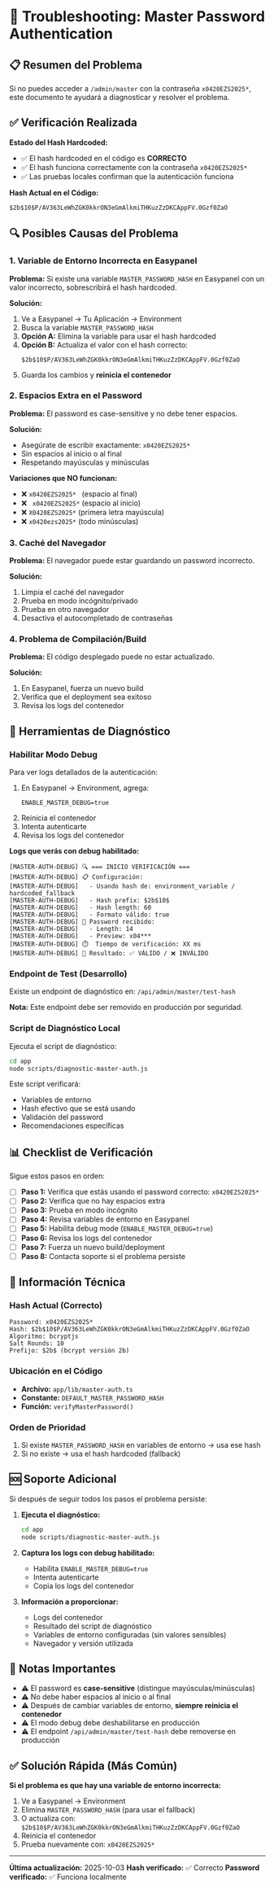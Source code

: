 # 🔐 Troubleshooting: Master Password Authentication

## 📋 Resumen del Problema

Si no puedes acceder a `/admin/master` con la contraseña `x0420EZS2025*`, este documento te ayudará a diagnosticar y resolver el problema.

## ✅ Verificación Realizada

**Estado del Hash Hardcoded:**
- ✅ El hash hardcoded en el código es **CORRECTO**
- ✅ El hash funciona correctamente con la contraseña `x0420EZS2025*`
- ✅ Las pruebas locales confirman que la autenticación funciona

**Hash Actual en el Código:**
```
$2b$10$P/AV363LeWhZGK0kkrON3eGmAlkmiTHKuzZzDKCAppFV.0Gzf0ZaO
```

## 🔍 Posibles Causas del Problema

### 1. Variable de Entorno Incorrecta en Easypanel

**Problema:** Si existe una variable `MASTER_PASSWORD_HASH` en Easypanel con un valor incorrecto, sobrescribirá el hash hardcoded.

**Solución:**
1. Ve a Easypanel → Tu Aplicación → Environment
2. Busca la variable `MASTER_PASSWORD_HASH`
3. **Opción A:** Elimina la variable para usar el hash hardcoded
4. **Opción B:** Actualiza el valor con el hash correcto:
   ```
   $2b$10$P/AV363LeWhZGK0kkrON3eGmAlkmiTHKuzZzDKCAppFV.0Gzf0ZaO
   ```
5. Guarda los cambios y **reinicia el contenedor**

### 2. Espacios Extra en el Password

**Problema:** El password es case-sensitive y no debe tener espacios.

**Solución:**
- Asegúrate de escribir exactamente: `x0420EZS2025*`
- Sin espacios al inicio o al final
- Respetando mayúsculas y minúsculas

**Variaciones que NO funcionan:**
- ❌ `x0420EZS2025* ` (espacio al final)
- ❌ ` x0420EZS2025*` (espacio al inicio)
- ❌ `X0420EZS2025*` (primera letra mayúscula)
- ❌ `x0420ezs2025*` (todo minúsculas)

### 3. Caché del Navegador

**Problema:** El navegador puede estar guardando un password incorrecto.

**Solución:**
1. Limpia el caché del navegador
2. Prueba en modo incógnito/privado
3. Prueba en otro navegador
4. Desactiva el autocompletado de contraseñas

### 4. Problema de Compilación/Build

**Problema:** El código desplegado puede no estar actualizado.

**Solución:**
1. En Easypanel, fuerza un nuevo build
2. Verifica que el deployment sea exitoso
3. Revisa los logs del contenedor

## 🔧 Herramientas de Diagnóstico

### Habilitar Modo Debug

Para ver logs detallados de la autenticación:

1. En Easypanel → Environment, agrega:
   ```
   ENABLE_MASTER_DEBUG=true
   ```
2. Reinicia el contenedor
3. Intenta autenticarte
4. Revisa los logs del contenedor

**Logs que verás con debug habilitado:**
```
[MASTER-AUTH-DEBUG] 🔍 === INICIO VERIFICACIÓN ===
[MASTER-AUTH-DEBUG] 📋 Configuración:
[MASTER-AUTH-DEBUG]   - Usando hash de: environment_variable / hardcoded_fallback
[MASTER-AUTH-DEBUG]   - Hash prefix: $2b$10$
[MASTER-AUTH-DEBUG]   - Hash length: 60
[MASTER-AUTH-DEBUG]   - Formato válido: true
[MASTER-AUTH-DEBUG] 🔐 Password recibido:
[MASTER-AUTH-DEBUG]   - Length: 14
[MASTER-AUTH-DEBUG]   - Preview: x04***
[MASTER-AUTH-DEBUG] ⏱️  Tiempo de verificación: XX ms
[MASTER-AUTH-DEBUG] 🎯 Resultado: ✅ VÁLIDO / ❌ INVÁLIDO
```

### Endpoint de Test (Desarrollo)

Existe un endpoint de diagnóstico en: `/api/admin/master/test-hash`

**Nota:** Este endpoint debe ser removido en producción por seguridad.

### Script de Diagnóstico Local

Ejecuta el script de diagnóstico:

```bash
cd app
node scripts/diagnostic-master-auth.js
```

Este script verificará:
- Variables de entorno
- Hash efectivo que se está usando
- Validación del password
- Recomendaciones específicas

## 📊 Checklist de Verificación

Sigue estos pasos en orden:

- [ ] **Paso 1:** Verifica que estás usando el password correcto: `x0420EZS2025*`
- [ ] **Paso 2:** Verifica que no hay espacios extra
- [ ] **Paso 3:** Prueba en modo incógnito
- [ ] **Paso 4:** Revisa variables de entorno en Easypanel
- [ ] **Paso 5:** Habilita debug mode (`ENABLE_MASTER_DEBUG=true`)
- [ ] **Paso 6:** Revisa los logs del contenedor
- [ ] **Paso 7:** Fuerza un nuevo build/deployment
- [ ] **Paso 8:** Contacta soporte si el problema persiste

## 🔐 Información Técnica

### Hash Actual (Correcto)
```
Password: x0420EZS2025*
Hash: $2b$10$P/AV363LeWhZGK0kkrON3eGmAlkmiTHKuzZzDKCAppFV.0Gzf0ZaO
Algoritmo: bcryptjs
Salt Rounds: 10
Prefijo: $2b$ (bcrypt versión 2b)
```

### Ubicación en el Código
- **Archivo:** `app/lib/master-auth.ts`
- **Constante:** `DEFAULT_MASTER_PASSWORD_HASH`
- **Función:** `verifyMasterPassword()`

### Orden de Prioridad
1. Si existe `MASTER_PASSWORD_HASH` en variables de entorno → usa ese hash
2. Si no existe → usa el hash hardcoded (fallback)

## 🆘 Soporte Adicional

Si después de seguir todos los pasos el problema persiste:

1. **Ejecuta el diagnóstico:**
   ```bash
   cd app
   node scripts/diagnostic-master-auth.js
   ```

2. **Captura los logs con debug habilitado:**
   - Habilita `ENABLE_MASTER_DEBUG=true`
   - Intenta autenticarte
   - Copia los logs del contenedor

3. **Información a proporcionar:**
   - Logs del contenedor
   - Resultado del script de diagnóstico
   - Variables de entorno configuradas (sin valores sensibles)
   - Navegador y versión utilizada

## 📝 Notas Importantes

- ⚠️ El password es **case-sensitive** (distingue mayúsculas/minúsculas)
- ⚠️ No debe haber espacios al inicio o al final
- ⚠️ Después de cambiar variables de entorno, **siempre reinicia el contenedor**
- ⚠️ El modo debug debe deshabilitarse en producción
- ⚠️ El endpoint `/api/admin/master/test-hash` debe removerse en producción

## ✅ Solución Rápida (Más Común)

**Si el problema es que hay una variable de entorno incorrecta:**

1. Ve a Easypanel → Environment
2. Elimina `MASTER_PASSWORD_HASH` (para usar el fallback)
3. O actualiza con: `$2b$10$P/AV363LeWhZGK0kkrON3eGmAlkmiTHKuzZzDKCAppFV.0Gzf0ZaO`
4. Reinicia el contenedor
5. Prueba nuevamente con: `x0420EZS2025*`

---

**Última actualización:** 2025-10-03
**Hash verificado:** ✅ Correcto
**Password verificado:** ✅ Funciona localmente
